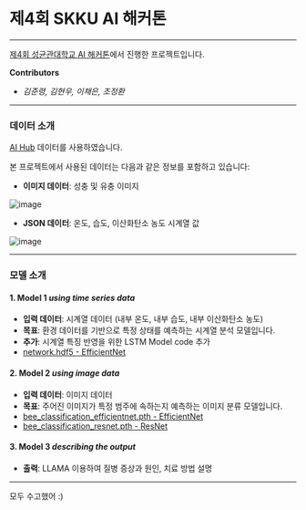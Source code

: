 # 제4회 SKKU AI 해커톤
---

 [제4회 성균관대학교 AI 해커톤](https://sco.skku.edu/sco/community/notice.do?mode=view&articleNo=181479&article.offset=0&articleLimit=10)에서 진행한 프로젝트입니다. 
 
 **Contributors**
 - *김준령, 김현우, 이채은, 조정환*
---
### 데이터 소개

[AI Hub](https://www.aihub.or.kr/aihubdata/data/view.do?currMenu=115&topMenu=100&aihubDataSe=data&dataSetSn=71667) 데이터를 사용하였습니다.

본 프로젝트에서 사용된 데이터는 다음과 같은 정보를 포함하고 있습니다:
- **이미지 데이터**: 성충 및 유충 이미지
  
![image](https://github.com/user-attachments/assets/9662ba67-815d-4425-9ccd-3373cd71ec02)
- **JSON 데이터**: 온도, 습도, 이산화탄소 농도 시계열 값
  
![image](https://github.com/user-attachments/assets/d996cd86-4e6a-432d-a836-f947ba3bcb94)

---
### 모델 소개

#### 1. **Model 1** *using time series data*
- **입력 데이터**: 시계열 데이터 (내부 온도, 내부 습도, 내부 이산화탄소 농도)
- **목표**: 환경 데이터를 기반으로 특정 상태를 예측하는 시계열 분석 모델입니다.
- **추가**: 시계열 특징 반영을 위한 LSTM Model code 추가
- [network.hdf5 - EfficientNet](https://github.com/ai-cho/4th-SKKU-AI-Hackaton/tree/master/training/model)

#### 2. **Model 2** *using image data*
- **입력 데이터**: 이미지 데이터
- **목표**: 주어진 이미지가 특정 범주에 속하는지 예측하는 이미지 분류 모델입니다.
- [bee_classification_efficientnet.pth - EfficientNet](https://github.com/ai-cho/4th-SKKU-AI-Hackaton/tree/master/training/model)
- [bee_classification_resnet.pth - ResNet](https://github.com/ai-cho/4th-SKKU-AI-Hackaton/tree/master/training/model)

#### 3. **Model 3** *describing the output*
- **출력**: LLAMA 이용하여 질병 증상과 원인, 치료 방법 설명

---
모두 수고했어 :)
